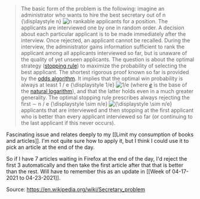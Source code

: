 >The basic form of the problem is the following: imagine an administrator who wants to hire the best secretary out of  n   {\\displaystyle n} ![n](https://wikimedia.org/api/rest_v1/media/math/render/svg/a601995d55609f2d9f5e233e36fbe9ea26011b3b) rankable applicants for a position. The applicants are interviewed one by one in random order. A decision about each particular applicant is to be made immediately after the interview. Once rejected, an applicant cannot be recalled. During the interview, the administrator gains information sufficient to rank the applicant among all applicants interviewed so far, but is unaware of the quality of yet unseen applicants. The question is about the optimal strategy ([stopping rule](https://en.wikipedia.org/wiki/Stopping_rule "Stopping rule")) to maximize the probability of selecting the best applicant.
>The shortest rigorous proof known so far is provided by the [odds algorithm](https://en.wikipedia.org/wiki/Odds_algorithm "Odds algorithm"). It implies that the optimal win probability is always at least  1  /  e   {\\displaystyle 1/e} ![1/e](https://wikimedia.org/api/rest_v1/media/math/render/svg/f3f5e6342b5d465a51daf323f383ed1c8e51f43f) (where _[e](https://en.wikipedia.org/wiki/E_(mathematical_constant) "E (mathematical constant)")_ is the base of the [natural logarithm](https://en.wikipedia.org/wiki/Natural_logarithm "Natural logarithm")), and that the latter holds even in a much greater generality. The optimal stopping rule prescribes always rejecting the first  ∼ n  /  e   {\\displaystyle \\sim n/e} ![{\displaystyle \sim n/e}](https://wikimedia.org/api/rest_v1/media/math/render/svg/eac44351ea2cf41399c5a676764de2d018d28c67) applicants that are interviewed and then stopping at the first applicant who is better than every applicant interviewed so far (or continuing to the last applicant if this never occurs).

Fascinating issue and relates deeply to my [[Limit my consumption of books and articles]]. I'm not quite sure how to apply it, but I think I could use it to pick an article at the end of the day. 

So if I have 7 articles waiting in Firefox at the end of the day, I'd reject the first 3 automatically and then take the first article after that that is better than the rest. Will have to remember this as an update in [[Week of 04-17-2021 to 04-23-2021]].

Source: https://en.wikipedia.org/wiki/Secretary_problem